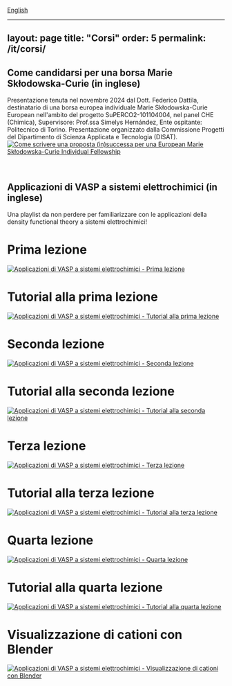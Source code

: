 [English](../courses)

---
layout: page
title: "Corsi"
order: 5
permalink: /it/corsi/
---

## Come candidarsi per una borsa Marie Skłodowska-Curie (in inglese)  
Presentazione tenuta nel novembre 2024 dal Dott. Federico Dattila, destinatario di una borsa europea individuale Marie Skłodowska-Curie European nell'ambito del progetto SuPERCO2-101104004, nel panel CHE (Chimica), Supervisore: Prof.ssa Simelys Hernández, Ente ospitante: Politecnico di Torino. Presentazione organizzato dalla Commissione Progetti del Dipartimento di Scienza Applicata e Tecnologia (DISAT).  
[![Come scrivere una proposta (in)successa per una European Marie Skłodowska-Curie Individual Fellowship](https://img.youtube.com/vi/-o8AXdn4K08/0.jpg)](https://youtu.be/-o8AXdn4K08?si=DraUOq76fBGCMbh1)

<br>

## Applicazioni di VASP a sistemi elettrochimici (in inglese)  
Una playlist da non perdere per familiarizzare con le applicazioni della density functional theory a sistemi elettrochimici!

# Prima lezione  
[![Applicazioni di VASP a sistemi elettrochimici - Prima lezione](https://img.youtube.com/vi/GdaA8y2l-hw/0.jpg)](https://www.youtube.com/watch?v=GdaA8y2l-hw)  
# Tutorial alla prima lezione  
[![Applicazioni di VASP a sistemi elettrochimici - Tutorial alla prima lezione](https://img.youtube.com/vi/iMPbEImDGlg/0.jpg)](https://www.youtube.com/watch?v=iMPbEImDGlg)  
# Seconda lezione  
[![Applicazioni di VASP a sistemi elettrochimici - Seconda lezione](https://img.youtube.com/vi/ZLqVEVwZmkY/0.jpg)](https://www.youtube.com/watch?v=ZLqVEVwZmkY)  
# Tutorial alla seconda lezione  
[![Applicazioni di VASP a sistemi elettrochimici - Tutorial alla seconda lezione](https://img.youtube.com/vi/YyuFrppO_9g/0.jpg)](https://www.youtube.com/watch?v=YyuFrppO_9g)  
# Terza lezione  
[![Applicazioni di VASP a sistemi elettrochimici - Terza lezione](https://img.youtube.com/vi/aV_dNwFq7QE/0.jpg)](https://www.youtube.com/watch?v=aV_dNwFq7QE)  
# Tutorial alla terza lezione  
[![Applicazioni di VASP a sistemi elettrochimici - Tutorial alla terza lezione](https://img.youtube.com/vi/mxQ14gX_C0Y/0.jpg)](https://www.youtube.com/watch?v=mxQ14gX_C0Y)  
# Quarta lezione  
[![Applicazioni di VASP a sistemi elettrochimici - Quarta lezione](https://img.youtube.com/vi/xY1oFCHlyVU/0.jpg)](https://www.youtube.com/watch?v=xY1oFCHlyVU)  
# Tutorial alla quarta lezione  
[![Applicazioni di VASP a sistemi elettrochimici - Tutorial alla quarta lezione](https://img.youtube.com/vi/YFmBUJ3FHQI/0.jpg)](https://www.youtube.com/watch?v=YFmBUJ3FHQI)  
# Visualizzazione di cationi con Blender  
[![Applicazioni di VASP a sistemi elettrochimici - Visualizzazione di cationi con Blender](https://img.youtube.com/vi/ot9JmNC-UpE/0.jpg)](https://www.youtube.com/watch?v=ot9JmNC-UpE)
